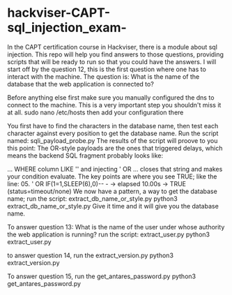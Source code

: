 # hackviser-CAPT-sql_injection_exam-
In the CAPT certification course in Hackviser, there is a module about sql injection. This repo will help you find answers to those questions, providing scripts that will be ready to run so that you could have the answers.
I will start off by the question 12, this is the first question where one has to interact with the machine. The question is: What is the name of the database that the web application is connected to?

Before anything else first make sure you manually configured the dns to connect to the machine. This is a very important step you shouldn't miss it at all.
sudo nano /etc/hosts then add your configuration there

You first have to find the characters in the database name, then test each character against every position to get the database name. 
Run the script named: sqli_payload_probe.py
The results of the script will proove to you this point: 
The OR-style payloads are the ones that triggered delays, which means the backend SQL fragment probably looks like:

... WHERE column LIKE '<user-input>'
and injecting ' OR ... closes that string and makes your condition evaluate.
The key points are where you see TRUE; like the line: 
      05. ' OR IF(1=1,SLEEP(6),0)-- -                                                      -> elapsed 10.00s -> TRUE (status=timeout/none)
We now have a pattern, a way to get the database name;
run the script: extract_db_name_or_style.py
python3 extract_db_name_or_style.py
Give it time and it will give you the database name.



To answer question 13: What is the name of the user under whose authority the web application is running?
run the script: extract_user.py
python3 extract_user.py



to answer question 14, run the extract_version.py
python3 extract_version.py


To answer question 15, run the get_antares_password.py
python3 get_antares_password.py

